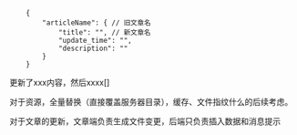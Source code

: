 ```zhenisbusy
    {
        "articleName": { // 旧文章名
            "title": "", // 新文章名
            "update_time": "",
            "description": ""
        }
    }
```

更新了xxx内容，然后xxxx[]

对于资源，全量替换（直接覆盖服务器目录），缓存、文件指纹什么的后续考虑。

对于文章的更新，文章端负责生成文件变更，后端只负责插入数据和消息提示